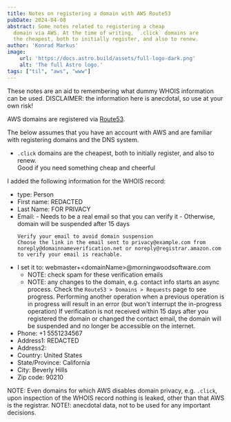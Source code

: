 ```yaml
---
title: Notes on registering a domain with AWS Route53
pubDate: 2024-04-08
abstract: Some notes related to registering a cheap
  domain via AWS. At the time of writing, `.click` domains are
  the cheapest, both to initially register, and also to renew.
author: 'Konrad Markus'
image:
    url: 'https://docs.astro.build/assets/full-logo-dark.png'
    alt: 'The full Astro logo.'
tags: ["til", "aws", "www"]
---
```


These notes are an aid to remembering what dummy WHOIS information can be used.
DISCLAIMER: the information here is anecdotal, so use at your own risk!

AWS domains are registered via [Route53](https://console.aws.amazon.com/route53/home). 

The below assumes that you have an account with AWS and are familiar with registering domains and the DNS system.

- `.click` domains are the cheapest, both to initially register, and also to renew. <br>Good if you need something cheap and cheerful

I added the following information for the WHOIS record:
- type: Person
- First name: REDACTED
- Last Name: FOR PRIVACY
- Email: <real email> - Needs to be a real email so that you can verify it - Otherwise, domain will be suspended after 15 days
  ```
  Verify your email to avoid domain suspension
  Choose the link in the email sent to privacy@example.com from noreply@domainnameverification.net or noreply@registrar.amazon.com to verify your email is reachable.
  ```
- I set it to: webmaster+\<domainName\>@morningwoodsoftware.com
  - NOTE: check spam for these verification emails
  - NOTE: any changes to the domain, e.g. contact info starts an async process. Check the `Route53 > Domains > Requests` page to see progress. Performing another operation when a previous operation is in progress will result in an error (but won't interrupt the in-progress operation)
    If verification is not received within 15 days after you registered the domain or changed the contact email, the domain will be suspended and no longer be accessible on the internet.
- Phone: +1 5551234567
- Address1: REDACTED
- Address2: <blank>
- Country: United States
- State/Province: California
- City: Beverly Hills
- Zip code: 90210

NOTE: Even domains for which AWS disables domain privacy, e.g. `.click`, upon inspection of the WHOIS record nothing is leaked, other than that AWS is the registrar. NOTE!: anecdotal data, not to be used for any important decisions.
